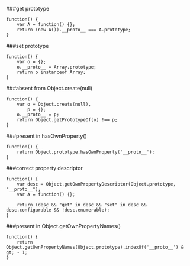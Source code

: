 ###get prototype
          
```
function() {
    var A = function() {};
    return (new A()).__proto__ === A.prototype;
}
```
###set prototype
          
```
function() {
    var o = {};
    o.__proto__ = Array.prototype;
    return o instanceof Array;
}
```
###absent from Object.create(null)
          
```
function() {
    var o = Object.create(null),
        p = {};
    o.__proto__ = p;
    return Object.getPrototypeOf(o) !== p;
}
```
###present in hasOwnProperty()
          
```
function() {
    return Object.prototype.hasOwnProperty('__proto__');
}
```
###correct property descriptor
          
```
function() {
    var desc = Object.getOwnPropertyDescriptor(Object.prototype, "__proto__");
    var A = function() {};

    return (desc && "get" in desc && "set" in desc && desc.configurable && !desc.enumerable);
}
```
###present in Object.getOwnPropertyNames()
          
```
function() {
    return Object.getOwnPropertyNames(Object.prototype).indexOf('__proto__') & gt; - 1;
}
```
